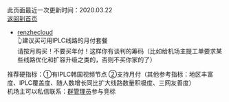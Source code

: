 此页面最近一次更新时间：2020.03.22              
[返回到首页](https://passwallopenwrt.github.io/website/)                

* [renzhecloud](https://renzhe.cloud/auth/register?code=sw5p)                     
👆建议买可用IPLC线路的月付套餐                
请按月购买！不要买年付！这样你有谈判的筹码（比如给机场主提工单要求某些线路优化和扩容升级之类的，否则不买你家的了）               

推荐硬指标：①有IPLC韩国视频节点 ②支持月付（其他参考指标：地区丰富度、IPLC覆盖度、随人数增长同比扩大线路数量积极度、三网友善度）                          
机场主可以私信联系：[群管理员](https://t.me/wefuxkgfw)参与竞标                
